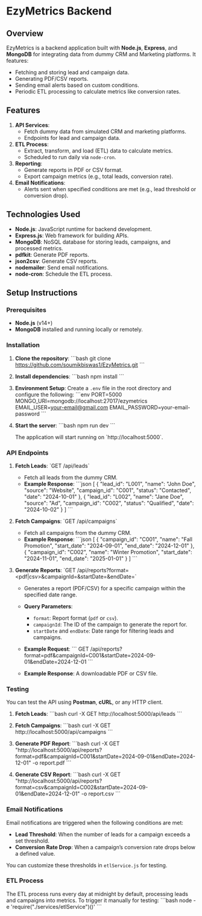 
# EzyMetrics Backend

## Overview
EzyMetrics is a backend application built with **Node.js**, **Express**, and **MongoDB** for integrating data from dummy CRM and Marketing platforms. It features:
- Fetching and storing lead and campaign data.
- Generating PDF/CSV reports.
- Sending email alerts based on custom conditions.
- Periodic ETL processing to calculate metrics like conversion rates.

## Features
1. **API Services**:
   - Fetch dummy data from simulated CRM and marketing platforms.
   - Endpoints for lead and campaign data.
2. **ETL Process**:
   - Extract, transform, and load (ETL) data to calculate metrics.
   - Scheduled to run daily via `node-cron`.
3. **Reporting**:
   - Generate reports in PDF or CSV format.
   - Export campaign metrics (e.g., total leads, conversion rate).
4. **Email Notifications**:
   - Alerts sent when specified conditions are met (e.g., lead threshold or conversion drop).

## Technologies Used
- **Node.js**: JavaScript runtime for backend development.
- **Express.js**: Web framework for building APIs.
- **MongoDB**: NoSQL database for storing leads, campaigns, and processed metrics.
- **pdfkit**: Generate PDF reports.
- **json2csv**: Generate CSV reports.
- **nodemailer**: Send email notifications.
- **node-cron**: Schedule the ETL process.

## Setup Instructions

### Prerequisites
- **Node.js** (v14+)
- **MongoDB** installed and running locally or remotely.

### Installation

1. **Clone the repository**:
   \`\`\`bash
   git clone https://github.com/soumikbiswas1/EzyMetrics.git
   \`\`\`

2. **Install dependencies**:
   \`\`\`bash
   npm install
   \`\`\`

3. **Environment Setup**:
   Create a `.env` file in the root directory and configure the following:
   \`\`\`env
   PORT=5000
   MONGO_URI=mongodb://localhost:27017/ezymetrics
   EMAIL_USER=your-email@gmail.com
   EMAIL_PASSWORD=your-email-password
   \`\`\`

4. **Start the server**:
   \`\`\`bash
   npm run dev
   \`\`\`

   The application will start running on \`http://localhost:5000\`.

### API Endpoints

1. **Fetch Leads**: \`GET /api/leads\`
   - Fetch all leads from the dummy CRM.
   - **Example Response**:
     \`\`\`json
     [
       { "lead_id": "L001", "name": "John Doe", "source": "Website", "campaign_id": "C001", "status": "Contacted", "date": "2024-10-01" },
       { "lead_id": "L002", "name": "Jane Doe", "source": "Ad", "campaign_id": "C002", "status": "Qualified", "date": "2024-10-02" }
     ]
     \`\`\`

2. **Fetch Campaigns**: \`GET /api/campaigns\`
   - Fetch all campaigns from the dummy CRM.
   - **Example Response**:
     \`\`\`json
     [
       { "campaign_id": "C001", "name": "Fall Promotion", "start_date": "2024-09-01", "end_date": "2024-12-01" },
       { "campaign_id": "C002", "name": "Winter Promotion", "start_date": "2024-11-01", "end_date": "2025-01-01" }
     ]
     \`\`\`

3. **Generate Reports**: \`GET /api/reports?format=<pdf|csv>&campaignId=<campaignId>&startDate=<startDate>&endDate=<endDate>\`
   - Generates a report (PDF/CSV) for a specific campaign within the specified date range.
   - **Query Parameters**:
     - `format`: Report format (`pdf` or `csv`).
     - `campaignId`: The ID of the campaign to generate the report for.
     - `startDate` and `endDate`: Date range for filtering leads and campaigns.

   - **Example Request**:
     \`\`\`
     GET /api/reports?format=pdf&campaignId=C001&startDate=2024-09-01&endDate=2024-12-01
     \`\`\`

   - **Example Response**: A downloadable PDF or CSV file.

### Testing

You can test the API using **Postman**, **cURL**, or any HTTP client.

1. **Fetch Leads**:
   \`\`\`bash
   curl -X GET http://localhost:5000/api/leads
   \`\`\`

2. **Fetch Campaigns**:
   \`\`\`bash
   curl -X GET http://localhost:5000/api/campaigns
   \`\`\`

3. **Generate PDF Report**:
   \`\`\`bash
   curl -X GET "http://localhost:5000/api/reports?format=pdf&campaignId=C001&startDate=2024-09-01&endDate=2024-12-01" -o report.pdf
   \`\`\`

4. **Generate CSV Report**:
   \`\`\`bash
   curl -X GET "http://localhost:5000/api/reports?format=csv&campaignId=C002&startDate=2024-09-01&endDate=2024-12-01" -o report.csv
   \`\`\`

### Email Notifications

Email notifications are triggered when the following conditions are met:
- **Lead Threshold**: When the number of leads for a campaign exceeds a set threshold.
- **Conversion Rate Drop**: When a campaign’s conversion rate drops below a defined value.

You can customize these thresholds in `etlService.js` for testing.

### ETL Process

The ETL process runs every day at midnight by default, processing leads and campaigns into metrics. To trigger it manually for testing:
\`\`\`bash
node -e 'require("./services/etlService")()'
\`\`\`

